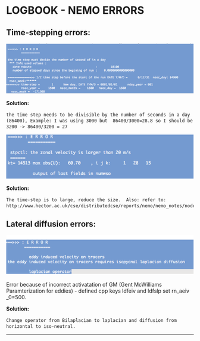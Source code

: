 LOGBOOK - NEMO ERRORS 
=================================================================================================================


Time-stepping errors:
------------------------------------------------------------------------------------------------------------------

![time_stepp_err](timesteperror1.png?raw=true)

**Solution:**  

    the time step needs to be divisible by the number of seconds in a day (86400), Example: I was using 3000 but  86400/3000=28.8 so I should be 3200 -> 86400/3200 = 27

![title](timesteperror2.png?raw=true)

**Solution:**

    The time-step is to large, reduce the size.  Also: refer to: http://www.hector.ac.uk/cse/distributedcse/reports/nemo/nemo_notes/node46.html


Lateral diffusion errors:
-------------------------------------------------------------------------------------------------------------------

![title](latdiffuseerror.png?raw=true)

Error because of incorrect activatation of GM (Gent McWilliams Paramterization for eddies) - defined cpp keys ldfeiv and ldfslp set rn_aeiv _0=500.

**Solution:**

    Change operator from Bilaplacian to laplacian and diffusion from horizontal to iso-neutral.

-----------------------------------------------------------------------------------------------------
